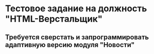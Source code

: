 # Тестовое задание на должность "HTML-Верстальщик"
## Требуется сверстать и запрограммировать адаптивную версию модуля "Новости"

